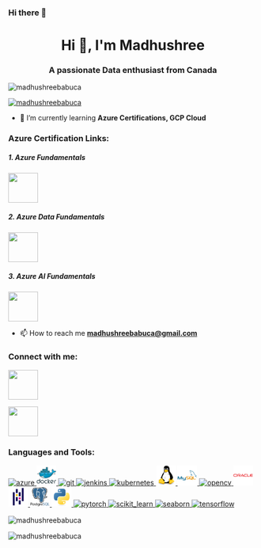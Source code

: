 ### Hi there 👋

<h1 align="center">Hi 👋, I'm Madhushree</h1>
<h3 align="center">A passionate Data enthusiast from Canada</h3>
<p align="left"> <img src="https://komarev.com/ghpvc/?username=madhushreebabuca&label=Profile%20views&color=0e75b6&style=flat" alt="madhushreebabuca" /> </p>

<p align="left"> <a href="https://github.com/ryo-ma/github-profile-trophy"><img src="https://github-profile-trophy.vercel.app/?username=madhushreebabuca" alt="madhushreebabuca" /></a> </p>

- 🌱 I’m currently learning **Azure Certifications, GCP Cloud**

<h3 align="left">Azure Certification Links:</h3>
<h5 align="left">1. Azure Fundamentals </h5>
<p align="left"> <a href="https://coursera.org/share/3382d21ecb23d781dc752f8275fde6bb" target="_blank" rel=“noopener”> <img align="center" src="https://blogs.sap.com/wp-content/uploads/2021/05/azure-fundamentals-600x600-1.png" height="60" width="60" /></a>
<h5 align="left">2. Azure Data Fundamentals </h5>
<p align="left"> <a href="https://coursera.org/share/b6ab34543d409c236ff94d0fb2f98f9a" target="blank" rel=“noopener”> <img align="center" src="https://images.credly.com/size/680x680/images/70eb1e3f-d4de-4377-a062-b20fb29594ea/azure-data-fundamentals-600x600.png" height="60" width="60" /></a>
<h5 align="left">3. Azure AI Fundamentals </h5>
<p align="left"> <a href="https://coursera.org/share/ed4fbebe34758da2e4bf5e875333d7ce" target="blank" rel=“noopener”> <img align="center" src="https://images.credly.com/size/680x680/images/4136ced8-75d5-4afb-8677-40b6236e2672/azure-ai-fundamentals-600x600.png" height="60" width="60" /></a>

- 📫 How to reach me **madhushreebabuca@gmail.com**

<h3 align="left">Connect with me:</h3>
<p align="left">
<a href="https://www.linkedin.com/in/madhushree-babu-504567124/" target="blank"><img align="center" src="https://businessyield.com/wp-content/uploads/2022/10/LinkedIn-Logo-512x500.png.webp" height="60" width="60" /></a>
</p><p align="left">
<a href="https://www.leetcode.com/madhushreebabu17" target="blank"><img align="center" src="https://raw.githubusercontent.com/rahuldkjain/github-profile-readme-generator/master/src/images/icons/Social/leet-code.svg" height="60" width="60" /></a>
</p>

<h3 align="left">Languages and Tools:</h3>
<p align="left"> <a href="https://azure.microsoft.com/en-in/" target="_blank" rel="noreferrer"> <img src="https://www.vectorlogo.zone/logos/microsoft_azure/microsoft_azure-icon.svg" alt="azure" width="40" height="40"/> </a> <a href="https://www.docker.com/" target="_blank" rel="noreferrer"> <img src="https://raw.githubusercontent.com/devicons/devicon/master/icons/docker/docker-original-wordmark.svg" alt="docker" width="40" height="40"/> </a> <a href="https://git-scm.com/" target="_blank" rel="noreferrer"> <img src="https://www.vectorlogo.zone/logos/git-scm/git-scm-icon.svg" alt="git" width="40" height="40"/> </a> <a href="https://www.jenkins.io" target="_blank" rel="noreferrer"> <img src="https://www.vectorlogo.zone/logos/jenkins/jenkins-icon.svg" alt="jenkins" width="40" height="40"/> </a> <a href="https://kubernetes.io" target="_blank" rel="noreferrer"> <img src="https://www.vectorlogo.zone/logos/kubernetes/kubernetes-icon.svg" alt="kubernetes" width="40" height="40"/> </a> <a href="https://www.linux.org/" target="_blank" rel="noreferrer"> <img src="https://raw.githubusercontent.com/devicons/devicon/master/icons/linux/linux-original.svg" alt="linux" width="40" height="40"/> </a> <a href="https://www.mysql.com/" target="_blank" rel="noreferrer"> <img src="https://raw.githubusercontent.com/devicons/devicon/master/icons/mysql/mysql-original-wordmark.svg" alt="mysql" width="40" height="40"/> </a> <a href="https://opencv.org/" target="_blank" rel="noreferrer"> <img src="https://www.vectorlogo.zone/logos/opencv/opencv-icon.svg" alt="opencv" width="40" height="40"/> </a> <a href="https://www.oracle.com/" target="_blank" rel="noreferrer"> <img src="https://raw.githubusercontent.com/devicons/devicon/master/icons/oracle/oracle-original.svg" alt="oracle" width="40" height="40"/> </a> <a href="https://pandas.pydata.org/" target="_blank" rel="noreferrer"> <img src="https://raw.githubusercontent.com/devicons/devicon/2ae2a900d2f041da66e950e4d48052658d850630/icons/pandas/pandas-original.svg" alt="pandas" width="40" height="40"/> </a> <a href="https://www.postgresql.org" target="_blank" rel="noreferrer"> <img src="https://raw.githubusercontent.com/devicons/devicon/master/icons/postgresql/postgresql-original-wordmark.svg" alt="postgresql" width="40" height="40"/> </a> <a href="https://www.python.org" target="_blank" rel="noreferrer"> <img src="https://raw.githubusercontent.com/devicons/devicon/master/icons/python/python-original.svg" alt="python" width="40" height="40"/> </a> <a href="https://pytorch.org/" target="_blank" rel="noreferrer"> <img src="https://www.vectorlogo.zone/logos/pytorch/pytorch-icon.svg" alt="pytorch" width="40" height="40"/> </a> <a href="https://scikit-learn.org/" target="_blank" rel="noreferrer"> <img src="https://upload.wikimedia.org/wikipedia/commons/0/05/Scikit_learn_logo_small.svg" alt="scikit_learn" width="40" height="40"/> </a> <a href="https://seaborn.pydata.org/" target="_blank" rel="noreferrer"> <img src="https://seaborn.pydata.org/_images/logo-mark-lightbg.svg" alt="seaborn" width="40" height="40"/> </a> <a href="https://www.tensorflow.org" target="_blank" rel="noreferrer"> <img src="https://www.vectorlogo.zone/logos/tensorflow/tensorflow-icon.svg" alt="tensorflow" width="40" height="40"/> </a> </p>

<p><img align="center" src="https://github-readme-stats.vercel.app/api/top-langs?username=madhushreebabuca&show_icons=true&locale=en&layout=compact" alt="madhushreebabuca" /></p>

<p><img align="center" src="https://github-readme-streak-stats.herokuapp.com/?user=madhushreebabuca&" alt="madhushreebabuca" /></p>
